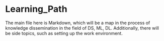 # Learning_Path
The main file here is Markdown, which will be a map in the process of knowledge dissemination in the field of DS, ML, DL. Additionally, there will be side topics, such as setting up the work environment.

